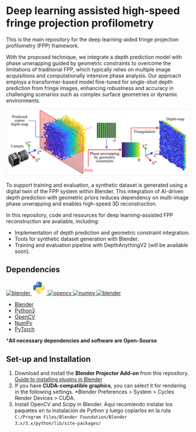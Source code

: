 # Deep learning assisted high-speed fringe projection profilometry

This is the main repository for the deep learning-aided fringe projection profilometry (FPP) framework.

With the proposed technique, we integrate a depth prediction model with phase unwrapping guided by geometric constraints to overcome the limitations of traditional FPP, which typically relies on multiple image acquisitions and computationally intensive phase analysis. Our approach employs a transformer-based model fine-tuned for single-shot depth prediction from fringe images, enhancing robustness and accuracy in challenging scenarios such as complex surface geometries or dynamic environments.

![Proposed Framework](figures/framework.png)

To support training and evaluation, a synthetic dataset is generated using a digital twin of the FPP system within Blender. This integration of AI-driven depth prediction with geometric priors reduces dependency on multi-image phase unwrapping and enables high-speed 3D reconstruction.

In this repository, code and resources for deep learning-assisted FPP reconstruction are available, including:

- Implementation of depth prediction and geometric constraint integration.  
- Tools for synthetic dataset generation with Blender.  
- Training and evaluation pipeline with DepthAnythingV2 (will be available soon).  

## Dependencies
<a href="https://www.blender.org/" target="_blank" rel="noreferrer"> <img src="https://download.blender.org/branding/community/blender_community_badge_white.svg" alt="blender" width="40" height="40"/> </a><a href="https://www.python.org" target="_blank" rel="noreferrer"> <img src="https://raw.githubusercontent.com/devicons/devicon/master/icons/python/python-original.svg" alt="python" width="40" height="40"/> </a><a href="https://opencv.org/" target="_blank" rel="noreferrer"> <img src="https://www.vectorlogo.zone/logos/opencv/opencv-icon.svg" alt="opencv" width="40" height="40"/> </a><a href="https://numpy.org/" target="_blank" rel="noreferrer"> <img src="https://cdn.worldvectorlogo.com/logos/numpy-1.svg" alt="numpy" width="38" height="38"/> </a><a href="https://www.blender.org/" target="_blank" rel="noreferrer"> <img src="https://upload.wikimedia.org/wikipedia/commons/1/10/PyTorch_logo_icon.svg" alt="blender" width="40" height="40"/> 

- [Blender](https://www.blender.org/) 
- [Python3](https://www.python.org/)
- [OpenCV](https://opencv.org/)
- [NumPy](https://numpy.org/)
- [PyTorch](https://pytorch.org/)

***All necessary dependencies and software are Open-Sourse**

## Set-up and Installation
1. Download and install the **Blender Projector Add-on** from this repository. [Guide to installing plugins in Blender](https://docs.blender.org/manual/en/latest/editors/preferences/addons.html)
2. If you have **CUDA-compatible graphics**, you can select it for rendering in the following settings. *Blender Preferences > System > Cycles Render Devices > CUDA.
3. Install OpenCV and Scipy in Blender. Aquí recomiendo instalar los paquetes en tu instalación de Python y luego copiarlos en la ruta `C:/Program Files/Blender Foundation/Blender 3.x/3.x/python/lib/site-packages/`
